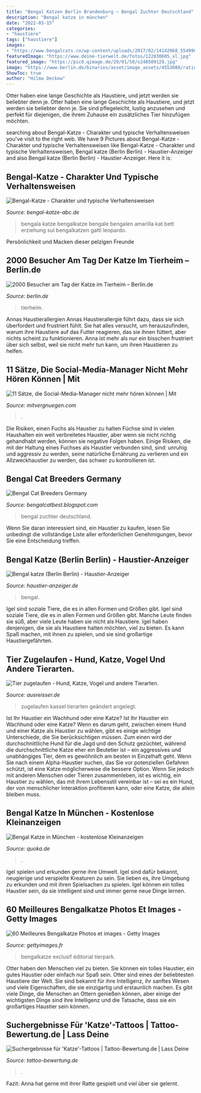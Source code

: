 ```yaml
---
title: "Bengal Katzen Berlin Brandenburg ~ Bengal Zuchter Deutschland"
description: "Bengal katze in münchen"
date: "2022-03-15"
categories:
- "haustiere"
tags: ["haustiere"]
images:
- "https://www.bengalcats.co/wp-content/uploads/2017/02/14142068_554996528023839_826702032886922821_n.jpg"
featuredImage: "https://www.deine-tierwelt.de/fotos/122830605_xl.jpg"
featured_image: "https://pic0.qimage.de/29/91/50/s240509129.jpg"
image: "https://www.berlin.de/binaries/asset/image_assets/4553088/ratio_4_3/1473069401/800x600/"
ShowToc: true
author: "Hilma Deckow"
---
```



Otter haben eine lange Geschichte als Haustiere, und jetzt werden sie beliebter denn je.
Otter haben eine lange Geschichte als Haustiere, und jetzt werden sie beliebter denn je. Sie sind pflegeleicht, lustig anzusehen und perfekt für diejenigen, die ihrem Zuhause ein zusätzliches Tier hinzufügen möchten.

	

		
searching about Bengal-Katze - Charakter und typische Verhaltensweisen you've visit to the right web. We have 9 Pictures about Bengal-Katze - Charakter und typische Verhaltensweisen like Bengal-Katze - Charakter und typische Verhaltensweisen, Bengal katze (Berlin Berlin) - Haustier-Anzeiger and also Bengal katze (Berlin Berlin) - Haustier-Anzeiger. Here it is:
		
    
## Bengal-Katze - Charakter Und Typische Verhaltensweisen

<img loading=lazy src="http://bengal-katze-abc.de/wp-content/uploads/2018/05/bengalkatze-erziehung.jpg" onerror="this.onerror=null;this.src='https://tse3.mm.bing.net/th?id=OIP.gz1b6irc80q4MDQNqEPYjQHaE7&amp;pid=15.1';" alt="Bengal-Katze - Charakter und typische Verhaltensweisen">

_Source: bengal-katze-abc.de_

>bengala katze bengalkatze bengale bengalen amarilla kat bett erziehung sul bengalkatzen gatti leopardo. 

	

Persönlichkeit und Macken dieser pelzigen Freunde

    
## 2000 Besucher Am Tag Der Katze Im Tierheim – Berlin.de

<img loading=lazy src="https://www.berlin.de/binaries/asset/image_assets/4553088/ratio_4_3/1473069401/800x600/" onerror="this.onerror=null;this.src='https://tse4.mm.bing.net/th?id=OIP.0_PkBHK-N76khkiGteXeewHaFj&amp;pid=15.1';" alt="2000 Besucher am Tag der Katze im Tierheim – Berlin.de">

_Source: berlin.de_

>tierheim. 

	

Annas Haustierallergien
Annas Haustierallergie führt dazu, dass sie sich überfordert und frustriert fühlt. Sie hat alles versucht, um herauszufinden, warum ihre Haustiere auf das Futter reagieren, das sie ihnen füttert, aber nichts scheint zu funktionieren. Anna ist mehr als nur ein bisschen frustriert über sich selbst, weil sie nicht mehr tun kann, um ihren Haustieren zu helfen.

    
## 11 Sätze, Die Social-Media-Manager Nicht Mehr Hören Können | Mit

<img loading=lazy src="http://mitvergnuegen.com/wp-content/uploads/2015/10/oma-pc.jpg" onerror="this.onerror=null;this.src='https://tse2.mm.bing.net/th?id=OIP.0o5T1mjEhB2sFoBQr4l8XAHaE8&amp;pid=15.1';" alt="11 Sätze, die Social-Media-Manager nicht mehr hören können | Mit">

_Source: mitvergnuegen.com_

>. 

	

Die Risiken, einen Fuchs als Haustier zu halten
Füchse sind in vielen Haushalten ein weit verbreitetes Haustier, aber wenn sie nicht richtig gehandhabt werden, können sie negative Folgen haben. Einige Risiken, die mit der Haltung eines Fuchses als Haustier verbunden sind, sind: unruhig und aggressiv zu werden, seine natürliche Ernährung zu verlieren und ein Allzweckhaustier zu werden, das schwer zu kontrollieren ist.

    
## Bengal Cat Breeders Germany

<img loading=lazy src="https://www.bengalcats.co/wp-content/uploads/2017/02/14142068_554996528023839_826702032886922821_n.jpg" onerror="this.onerror=null;this.src='https://tse1.mm.bing.net/th?id=OIP.yr798EOkpHxCJiKkB_y12gHaE7&amp;pid=15.1';" alt="Bengal Cat Breeders Germany">

_Source: bengalcatbest.blogspot.com_

>bengal zuchter deutschland. 

	

Wenn Sie daran interessiert sind, ein Haustier zu kaufen, lesen Sie unbedingt die vollständige Liste aller erforderlichen Genehmigungen, bevor Sie eine Entscheidung treffen.

    
## Bengal Katze (Berlin Berlin) - Haustier-Anzeiger

<img loading=lazy src="https://www.deine-tierwelt.de/fotos/122830605_xl.jpg" onerror="this.onerror=null;this.src='https://tse2.mm.bing.net/th?id=OIP.HNf6qUE_nCtJx_ppkoJMcgHaJ4&amp;pid=15.1';" alt="Bengal katze (Berlin Berlin) - Haustier-Anzeiger">

_Source: haustier-anzeiger.de_

>bengal. 

	

Igel sind soziale Tiere, die es in allen Formen und Größen gibt.
Igel sind soziale Tiere, die es in allen Formen und Größen gibt. Manche Leute finden sie süß, aber viele Leute haben sie nicht als Haustiere. Igel haben denjenigen, die sie als Haustiere halten möchten, viel zu bieten. Es kann Spaß machen, mit ihnen zu spielen, und sie sind großartige Haustiergefährten.

    
## Tier Zugelaufen - Hund, Katze, Vogel Und Andere Tierarten.

<img loading=lazy src="https://www.ausreisser.de/images/5143_Katze_zugelaufen.jpg" onerror="this.onerror=null;this.src='https://tse4.mm.bing.net/th?id=OIP.zka65A4_sFBq2ItVsKkBvQAAAA&amp;pid=15.1';" alt="Tier zugelaufen - Hund, Katze, Vogel und andere Tierarten.">

_Source: ausreisser.de_

>zugelaufen kassel tierarten geändert angelegt. 

	

Ist Ihr Haustier ein Wachhund oder eine Katze?
Ist Ihr Haustier ein Wachhund oder eine Katze?
Wenn es darum geht, zwischen einem Hund und einer Katze als Haustier zu wählen, gibt es einige wichtige Unterschiede, die Sie berücksichtigen müssen. Zum einen wird der durchschnittliche Hund für die Jagd und den Schutz gezüchtet, während die durchschnittliche Katze eher ein Beutetier ist – ein aggressives und unabhängiges Tier, dem es gewöhnlich am besten in Einzelhaft geht. Wenn Sie nach einem Alpha-Haustier suchen, das Sie vor potenziellen Gefahren schützt, ist eine Katze möglicherweise die bessere Option. Wenn Sie jedoch mit anderen Menschen oder Tieren zusammenleben, ist es wichtig, ein Haustier zu wählen, das mit ihrem Lebensstil vereinbar ist – sei es ein Hund, der von menschlicher Interaktion profitieren kann, oder eine Katze, die allein bleiben muss.

    
## Bengal Katze In München - Kostenlose Kleinanzeigen

<img loading=lazy src="https://pic0.qimage.de/29/91/50/s240509129.jpg" onerror="this.onerror=null;this.src='https://tse4.mm.bing.net/th?id=OIP.onwMDAB96-qkKPjhnBTzLgAAAA&amp;pid=15.1';" alt="Bengal Katze in München - kostenlose Kleinanzeigen">

_Source: quoka.de_

>. 

	

Igel spielen und erkunden gerne ihre Umwelt.
Igel sind dafür bekannt, neugierige und verspielte Kreaturen zu sein. Sie lieben es, ihre Umgebung zu erkunden und mit ihren Spielsachen zu spielen. Igel können ein tolles Haustier sein, da sie intelligent sind und immer gerne neue Dinge lernen.

    
## 60 Meilleures Bengalkatze Photos Et Images - Getty Images

<img loading=lazy src="https://media.gettyimages.com/photos/tierpark-berlin-friedrichsfelde-berlin-29042014-tierpark-berlin-freut-picture-id550962855?s=612x612" onerror="this.onerror=null;this.src='https://tse2.mm.bing.net/th?id=OIP.3cd44XBAG5gh2Y49o_uxDAHaFu&amp;pid=15.1';" alt="60 Meilleures Bengalkatze Photos et images - Getty Images">

_Source: gettyimages.fr_

>bengalkatze exclusif éditorial tierpark. 

	

Otter haben den Menschen viel zu bieten. Sie können ein tolles Haustier, ein gutes Haustier oder einfach nur Spaß sein.
Otter sind eines der beliebtesten Haustiere der Welt. Sie sind bekannt für ihre Intelligenz, ihr sanftes Wesen und viele Eigenschaften, die sie einzigartig und erstaunlich machen. Es gibt viele Dinge, die Menschen an Ottern genießen können, aber einige der wichtigsten Dinge sind ihre Intelligenz und die Tatsache, dass sie ein großartiges Haustier sein können.

    
## Suchergebnisse Für &#039;Katze&#039;-Tattoos | Tattoo-Bewertung.de | Lass Deine

<img loading=lazy src="https://www.tattoo-bewertung.de/files/images/image_183.jpg" onerror="this.onerror=null;this.src='https://tse3.mm.bing.net/th?id=OIP.eVMNfOykiGGLsJ64FdWNcQHaHa&amp;pid=15.1';" alt="Suchergebnisse für &#039;Katze&#039;-Tattoos | Tattoo-Bewertung.de | Lass Deine">

_Source: tattoo-bewertung.de_

>. 

	

Fazit: Anna hat gerne mit ihrer Ratte gespielt und viel über sie gelernt.

